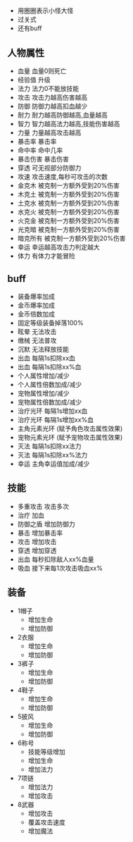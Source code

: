 ## 
- 用圈圈表示小怪大怪
- 过关式
- 还有buff

## 人物属性
- 血量 血量0则死亡
- 经验值 升级
- 法力 法力0不能放技能
- 攻击 攻击力越高伤害越高
- 防御 防御力越高扣血越少
- 耐力 耐力越高防御越高,血量越高
- 智力 智力越高法力越高,技能伤害越高
- 力量 力量越高攻击越高
- 暴击率 暴击率
- 命中率 命中几率
- 暴击伤害 暴击伤害
- 穿透 可无视部分防御力
- 攻速 攻击速度,每秒可攻击的次数
- 金克木 被克制一方额外受到20%伤害
- 木克土 被克制一方额外受到20%伤害
- 土克水 被克制一方额外受到20%伤害
- 水克火 被克制一方额外受到20%伤害
- 火克金 被克制一方额外受到20%伤害
- 光克暗 被克制一方额外受到20%伤害
- 暗克所有 被克制一方额外受到20%伤害
- 幸运 幸运越高攻击力判定越大
- 体力 有体力才能冒险

## buff
- 装备爆率加成
- 金币爆率加成
- 金币倍数加成
- 固定等级装备掉落100%
- 眩晕 无法攻击
- 缴械 无法普攻
- 沉默 无法释放技能
- 出血 每隔1s扣除xx血
- 出血 每隔1s扣除xx%血
- 个人属性增加/减少
- 个人属性倍数加成/减少
- 宠物属性增加/减少
- 宠物属性倍数加成/减少
- 治疗光环 每隔1s增加xx血
- 治疗光环 每隔1s增加xx%血
- 主角元素光环 (赋予角色攻击属性效果)
- 宠物元素光环 (赋予宠物攻击属性效果)
- 灭法 每隔1s扣除xx法力
- 灭法 每隔1s扣除xx%法力
- 幸运 主角幸运值加成/减少

## 技能
- 多重攻击 攻击多次
- 治疗 加血
- 防御之盾 增加防御力
- 暴击 增加暴击率
- 攻击 增加攻击
- 穿透 增加穿透
- 出血 每秒扣除敌人xx%血量
- 吸血 接下来每1次攻击吸血xx%

## 装备
- 1帽子
    - 增加生命
    - 增加防御
- 2衣服
    - 增加生命
    - 增加防御
- 3裤子
    - 增加生命
    - 增加防御
- 4鞋子
    - 增加生命
    - 增加防御
- 5披风
    - 增加生命
    - 增加防御
- 6称号
    - 技能等级增加
    - 增加生命
    - 增加法力
- 7项链
    - 增加法力
    - 增加攻击
- 8武器
    - 增加攻击
    - 覆盖攻击速度
    - 增加魔法

